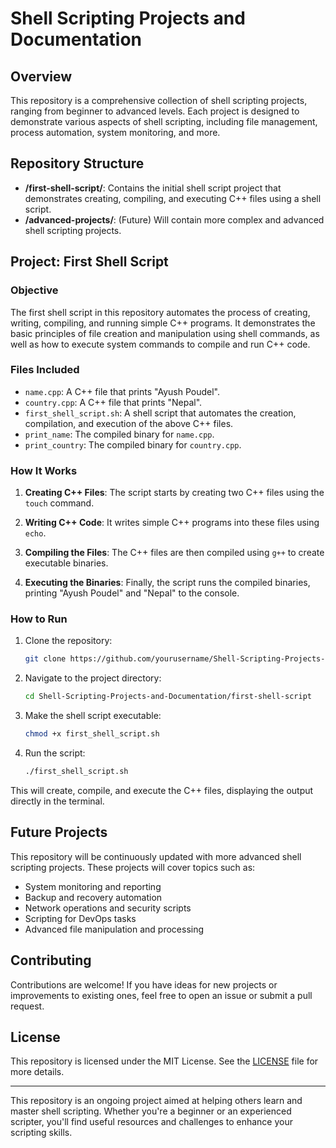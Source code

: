 
# Shell Scripting Projects and Documentation

## Overview

This repository is a comprehensive collection of shell scripting projects, ranging from beginner to advanced levels. Each project is designed to demonstrate various aspects of shell scripting, including file management, process automation, system monitoring, and more.

## Repository Structure

- **/first-shell-script/**: Contains the initial shell script project that demonstrates creating, compiling, and executing C++ files using a shell script.
- **/advanced-projects/**: (Future) Will contain more complex and advanced shell scripting projects.

## Project: First Shell Script

### Objective

The first shell script in this repository automates the process of creating, writing, compiling, and running simple C++ programs. It demonstrates the basic principles of file creation and manipulation using shell commands, as well as how to execute system commands to compile and run C++ code.

### Files Included

- `name.cpp`: A C++ file that prints "Ayush Poudel".
- `country.cpp`: A C++ file that prints "Nepal".
- `first_shell_script.sh`: A shell script that automates the creation, compilation, and execution of the above C++ files.
- `print_name`: The compiled binary for `name.cpp`.
- `print_country`: The compiled binary for `country.cpp`.

### How It Works

1. **Creating C++ Files**: The script starts by creating two C++ files using the `touch` command.

2. **Writing C++ Code**: It writes simple C++ programs into these files using `echo`.

3. **Compiling the Files**: The C++ files are then compiled using `g++` to create executable binaries.

4. **Executing the Binaries**: Finally, the script runs the compiled binaries, printing "Ayush Poudel" and "Nepal" to the console.

### How to Run

1. Clone the repository:

   ```bash
   git clone https://github.com/yourusername/Shell-Scripting-Projects-and-Documentation.git
   ```

2. Navigate to the project directory:

   ```bash
   cd Shell-Scripting-Projects-and-Documentation/first-shell-script
   ```

3. Make the shell script executable:

   ```bash
   chmod +x first_shell_script.sh
   ```

4. Run the script:

   ```bash
   ./first_shell_script.sh
   ```

This will create, compile, and execute the C++ files, displaying the output directly in the terminal.

## Future Projects

This repository will be continuously updated with more advanced shell scripting projects. These projects will cover topics such as:

- System monitoring and reporting
- Backup and recovery automation
- Network operations and security scripts
- Scripting for DevOps tasks
- Advanced file manipulation and processing

## Contributing

Contributions are welcome! If you have ideas for new projects or improvements to existing ones, feel free to open an issue or submit a pull request.

## License

This repository is licensed under the MIT License. See the [LICENSE](LICENSE) file for more details.

---

This repository is an ongoing project aimed at helping others learn and master shell scripting. Whether you're a beginner or an experienced scripter, you'll find useful resources and challenges to enhance your scripting skills.
